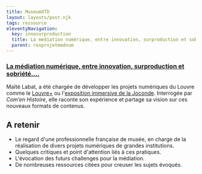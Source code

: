 ```yaml
---
title: MuseumXTD
layout: layouts/post.njk
tags: ressource
eleventyNavigation:
  key: innosurproduction
  title: La médiation numérique, entre innovation, surproduction et sobriété…
  parent: rexprojetmednum
---
```

### [La médiation numérique, entre innovation, surproduction et sobriété….](https://cehistoire.hypotheses.org/4475)
Maïté Labat, a été chargée de développer les projets numériques du Louvre comme le [Louvre+](https://www.louvre.fr/louvreplus) ou l'[exposition immersive de la Joconde](https://www.grandpalais.fr/fr/evenement/la-joconde-exposition-immersive). Interrogée par *Com’en Histoire*, elle raconte son expérience et partage sa vision sur ces nouveaux formats de contenus.  

## A retenir
- Le regard d'une professionnelle française de musée, en charge de la réalisation de divers projets numériques de grandes institutions. 
- Quelques critiques et point d'attention liés à ces pratiques. 
- L'évocation des futurs challenges pour la médiation. 
- De nombreuses ressources citées pour creuser les sujets évoqués. 

